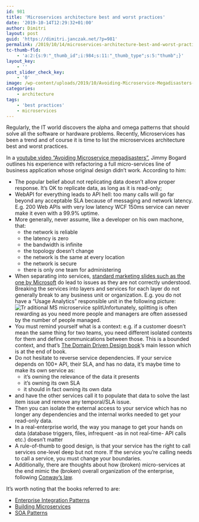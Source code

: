 ```yaml
---
id: 981
title: 'Microservices architecture best and worst practices'
date: '2019-10-14T12:29:32+01:00'
author: Dimitri
layout: post
guid: 'https://dimitri.janczak.net/?p=981'
permalink: /2019/10/14/microservices-architecture-best-and-worst-practices/
tc-thumb-fld:
    - 'a:2:{s:9:"_thumb_id";i:984;s:11:"_thumb_type";s:5:"thumb";}'
layout_key:
    - ''
post_slider_check_key:
    - '0'
image: /wp-content/uploads/2019/10/Avoiding-Microservice-Megadisasters-Jimmy-Bogard-YouTube.png
categories:
    - architecture
tags:
    - 'best practices'
    - microservices
---
```


Regularly, the IT world discovers the alpha and omega patterns that should solve all the software or hardware problems. Recently, Microservices has been a trend and of course it is time to list the microservices architecture best and worst practices.

In a [youtube video “Avoiding Microservice megadisasters”](https://youtu.be/gfh-VCTwMw8), Jimmy Bogard outlines his experience with refactoring a full micro-services line of business application whose original design didn’t work. According to him:

- The popular belief about not replicating data doesn’t allow proper response. It’s OK to replicate data, as long as it is read-only;
- WebAPI for everything leads to API hell: too many calls will go far beyond any acceptable SLA because of messaging and network latency. E.g. 200 Web APIs with very low latency WCF 150ms service can never make it even with a 99.9% uptime.
- More generally, never assume, like a developer on his own machone, that: 
    - the network is reliable
    - the latency is zero
    - the bandwidth is infinite
    - the topology doesn’t change
    - the network is the same at every location
    - the network is secure
    - there is only one team for administering
- When separating into services, [standard marketing slides such as the one by Microsoft](https://azure.microsoft.com/en-us/blog/microservices-an-application-revolution-powered-by-the-cloud/) do lead to issues as they are not correctly understood. Breaking the services into layers and services for each layer do not generally break to any business unit or organization. E.g. you do not have a “Usage Analytics” responsible unit in the following picture:![Tr aditional MS microservice split](https://azurecomcdn.azureedge.net/mediahandler/acomblog/media/Default/blog/f05a4c2f-753a-408a-9732-d76d06c70604.png)Unfortunately, splitting is often rewarding as you need more people and managers are often assessed by the number of people managed.
- You must remind yourself what is a context: e.g. if a customer doesn’t mean the same thing for two teams, you need different isolated contexts for them and define communications between those. This is a bounded context, and that’s [The Domain Driven Design book](https://dddcommunity.org/book/evans_2003/)‘s main lesson which is at the end of book.
- Do not hesitate to reverse service dependencies. If your service depends on 100+ API, their SLA, and has no data, it’s maybe time to make its own service as: 
    - it’s owning the relevance of the data it presents
    - it’s owning its own SLA
    - it should in fact owning its own data
- and have the other services call it to populate that data to solve the last item issue and remove any temporal/SLA issue.
- Then you can isolate the external access to your service which has no longer any dependencies and the internal works needed to get your read-only data.
- In a real-enterprise world, the way you manage to get your hands on data (database triggers, files, infrequent -as in not real-time- API calls etc.) doesn’t matter
- A rule-of-thumb to good design, is that your service has the right to call services one-level deep but not more. If the service you’re calling needs to call a service, you must change your boundaries.
- Additionally, there are thoughts about how (broken) micro-services at the end mimic the (broken) overall organization of the enterprise, following [Conway’s law](https://en.wikipedia.org/wiki/Conway%27s_law).

It’s worth noting that the books referred to are:

- [Enterprise Integration Patterns](https://www.enterpriseintegrationpatterns.com/)
- [Building Microservices](http://shop.oreilly.com/product/0636920033158.do)
- [SOA Patterns](https://www.manning.com/books/soa-patterns)